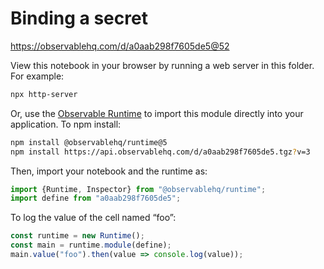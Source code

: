 # Binding a secret

https://observablehq.com/d/a0aab298f7605de5@52

View this notebook in your browser by running a web server in this folder. For
example:

~~~sh
npx http-server
~~~

Or, use the [Observable Runtime](https://github.com/observablehq/runtime) to
import this module directly into your application. To npm install:

~~~sh
npm install @observablehq/runtime@5
npm install https://api.observablehq.com/d/a0aab298f7605de5.tgz?v=3
~~~

Then, import your notebook and the runtime as:

~~~js
import {Runtime, Inspector} from "@observablehq/runtime";
import define from "a0aab298f7605de5";
~~~

To log the value of the cell named “foo”:

~~~js
const runtime = new Runtime();
const main = runtime.module(define);
main.value("foo").then(value => console.log(value));
~~~
